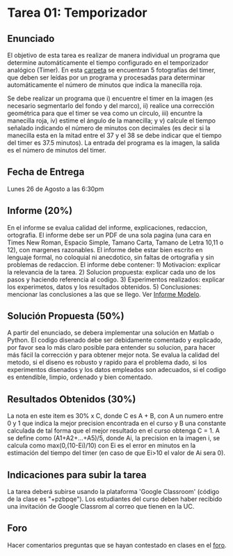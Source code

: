 # Tarea 01: Temporizador

## Enunciado
El objetivo de esta tarea es realizar de manera individual un programa que determine automáticamente el tiempo configurado en el temporizador analógico (Timer). En esta [carpeta](https://github.com/domingomery/imagenes/tree/master/tareas/Tarea_01/imagenes_timer) se encuentran 5 fotografías del timer, que deben ser leídas por un programa y procesadas para determinar automáticamente el número de minutos que indica la manecilla roja. 

Se debe realizar un programa que i) encuentre el timer en la imagen (es necesario segmentarlo del fondo y del marco), ii) realice una corrección geométrica para que el timer se vea como un círculo, iii) encuntre la manecilla roja, iv) estime el ángulo de la manecilla; y v) calcule el tiempo señalado indicando el número de minutos con decimales (es decir si la manecilla esta en la mitad entre el 37 y el 38 se debe indicar que el tiempo del timer es 37.5 minutos). La entrada del programa es la imagen, la salida es el número de minutos del timer.

## Fecha de Entrega
Lunes 26 de Agosto a las 6:30pm

## Informe (20%)
En el informe se evalua calidad del informe, explicaciones, redaccion, ortografia. El informe debe ser un PDF de una sola pagina (una cara en Times New Roman, Espacio Simple, Tamano Carta, Tamano de Letra 10,11 o 12), con margenes razonables. El informe debe estar bien escrito en lenguaje formal, no coloquial ni anecdotico, sin faltas de ortografia y sin problemas de redaccion. El informe debe contener: 1) Motivacion: explicar la relevancia de la tarea. 2) Solucion propuesta: explicar cada uno de los pasos y haciendo referencia al codigo. 3) Experimentos realizados: explicar los experimetos, datos y los resultados obtenidos. 5) Conclusiones: mencionar las conclusiones a las que se llego. Ver [Informe Modelo](https://github.com/domingomery/imagenes/blob/master/tareas/TareaModelo.pdf).

## Solución Propuesta (50%)
A partir del enunciado, se debera implementar una solución en Matlab o Python. El codigo disenado debe ser debidamente comentado y explicado, por favor sea lo más claro posible para entender su solucion, para hacer más fácil la corrección y para obtener mejor nota. Se evalua la calidad del metodo, si el diseno es robusto y rapido para el problema dado, si los experimentos disenados y los datos empleados son adecuados, si el codigo es entendible, limpio, ordenado y bien comentado.

## Resultados Obtenidos (30%)
La nota en este item es 30% x C, donde C es A + B, con A un numero entre 0 y 1 que indica la mejor precision encontrada en el curso y B una constante calculada de tal forma que el mejor resultado en el curso obtenga C = 1. A se define como (A1+A2+...+A5)/5, donde Ai, la precision en la imagen i, se calcula como max(0,(10-Ei)/10) con Ei es el error en minutos en la estimación del tiempo del timer (en caso de que Ei>10 el valor de Ai sera 0). 

## Indicaciones para subir la tarea
La tarea deberá subirse usando la plataforma 'Google Classroom' (código de la clase es "+pzbpqe"). Los estudiantes del curso deben haber recibido una invitación de Google Classrom al correo que tienen en la UC.

## Foro
Hacer comentarios preguntas que se hayan contestado en clases en el [foro](https://github.com/domingomery/imagenes/issues/1).
